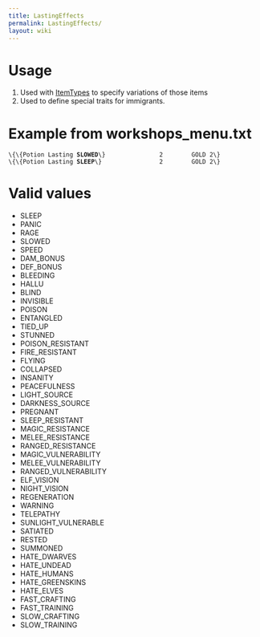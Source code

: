 ```yaml
---
title: LastingEffects
permalink: LastingEffects/
layout: wiki
---
```


Usage
=====

1.  Used with [ItemTypes](/keeperrl_wiki/ItemTypes "wikilink") to specify variations of
    those items
2.  Used to define special traits for immigrants.

Example from workshops\_menu.txt
================================

`\{\{Potion Lasting `**`SLOWED`**`\}               2        GOLD 2\}`  
`\{\{Potion Lasting `**`SLEEP`**`\}                2        GOLD 2\}`  

Valid values
============

-   SLEEP
-   PANIC
-   RAGE
-   SLOWED
-   SPEED
-   DAM\_BONUS
-   DEF\_BONUS
-   BLEEDING
-   HALLU
-   BLIND
-   INVISIBLE
-   POISON
-   ENTANGLED
-   TIED\_UP
-   STUNNED
-   POISON\_RESISTANT
-   FIRE\_RESISTANT
-   FLYING
-   COLLAPSED
-   INSANITY
-   PEACEFULNESS
-   LIGHT\_SOURCE
-   DARKNESS\_SOURCE
-   PREGNANT
-   SLEEP\_RESISTANT
-   MAGIC\_RESISTANCE
-   MELEE\_RESISTANCE
-   RANGED\_RESISTANCE
-   MAGIC\_VULNERABILITY
-   MELEE\_VULNERABILITY
-   RANGED\_VULNERABILITY
-   ELF\_VISION
-   NIGHT\_VISION
-   REGENERATION
-   WARNING
-   TELEPATHY
-   SUNLIGHT\_VULNERABLE
-   SATIATED
-   RESTED
-   SUMMONED
-   HATE\_DWARVES
-   HATE\_UNDEAD
-   HATE\_HUMANS
-   HATE\_GREENSKINS
-   HATE\_ELVES
-   FAST\_CRAFTING
-   FAST\_TRAINING
-   SLOW\_CRAFTING
-   SLOW\_TRAINING

